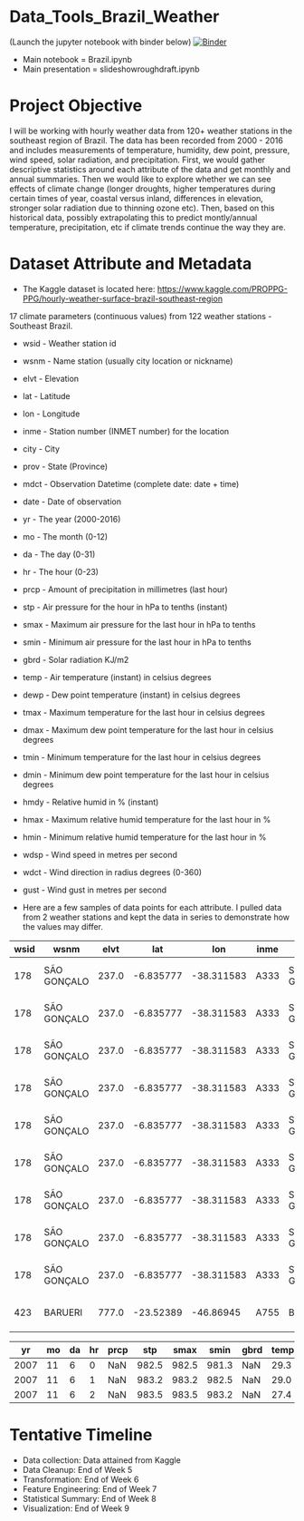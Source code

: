 # Data_Tools_Brazil_Weather

(Launch the jupyter notebook with binder below)
[![Binder](https://mybinder.org/badge_logo.svg)](https://mybinder.org/v2/gh/jeff326/Data_Tools_Brazil_Weather/6d4a47c93759d01f8d44ceecf6a337d272f460b5)

- Main notebook = Brazil.ipynb
- Main presentation = slideshowroughdraft.ipynb

# Project Objective

I will be working with hourly weather data from 120+ weather stations in the southeast region of Brazil.  The data has been recorded from 2000 - 2016 and includes measurements of temperature, humidity, dew point, pressure, wind speed, solar radiation, and precipitation. First, we would gather descriptive statistics around each attribute of the data and get monthly and annual summaries. Then we would like to explore whether we can see effects of climate change (longer droughts, higher temperatures during certain times of year, coastal versus inland, differences in elevation, stronger solar radiation due to thinning ozone etc). Then, based on this historical data, possibly extrapolating this to predict montly/annual temperature, precipitation, etc if climate trends continue the way they are.

# Dataset Attribute and Metadata

- The Kaggle dataset is located here: https://www.kaggle.com/PROPPG-PPG/hourly-weather-surface-brazil-southeast-region

17 climate parameters (continuous values) from 122 weather stations - Southeast Brazil.

- wsid - Weather station id
- wsnm - Name station (usually city location or nickname)
- elvt - Elevation
- lat - Latitude
- lon - Longitude
- inme - Station number (INMET number) for the location
- city - City
- prov - State (Province)
- mdct - Observation Datetime (complete date: date + time)
- date - Date of observation
- yr - The year (2000-2016)
- mo - The month (0-12)
- da - The day (0-31)
- hr - The hour (0-23)
- prcp - Amount of precipitation in millimetres (last hour)
- stp - Air pressure for the hour in hPa to tenths (instant)
- smax - Maximum air pressure for the last hour in hPa to tenths
- smin - Minimum air pressure for the last hour in hPa to tenths
- gbrd - Solar radiation KJ/m2
- temp - Air temperature (instant) in celsius degrees
- dewp - Dew point temperature (instant) in celsius degrees
- tmax - Maximum temperature for the last hour in celsius degrees
- dmax - Maximum dew point temperature for the last hour in celsius degrees
- tmin - Minimum temperature for the last hour in celsius degrees
- dmin - Minimum dew point temperature for the last hour in celsius degrees
- hmdy - Relative humid in % (instant)
- hmax - Maximum relative humid temperature for the last hour in %
- hmin - Minimum relative humid temperature for the last hour in %
- wdsp - Wind speed in metres per second
- wdct - Wind direction in radius degrees (0-360)
- gust - Wind gust in metres per second


- Here are a few samples of data points for each attribute. I pulled data from 2 weather stations and kept the data in series to demonstrate how the values may differ.

| wsid| wsnm       | elvt | lat	     |     lon	  |inme|	city	   |prov|	       mdct        |     date   |tmax|	dmax|	tmin|	dmin|	hmdy|	hmax|	hmin|wdsp| wdct  |gust |
|-----|------------|------|----------|------------|----|-----------|----|--------------------|----------- |-----|-----|-----|-----|-----|-----|-----|----|------ |---- |
| 178 | SÃO GONÇALO| 237.0| -6.835777|	-38.311583|A333|São Gonçalo|RJ  |	2007-11-06 05:00:00|	2007-11-06|	25.4|	16.4|	23.8|	16.0|	62.0|	62.0|	57.0|	2.0|	99.0 |	6.8|
| 178 | SÃO GONÇALO| 237.0| -6.835777|	-38.311583|A333|São Gonçalo|RJ  |	2007-11-06 06:00:00|  2007-11-06|	23.8|	16.7|	22.0|	16.2|	72.0|	72.0|	62.0|	1.3|	93.0 |	4.9|
| 178	| SÃO GONÇALO| 237.0| -6.835777|	-38.311583|A333|São Gonçalo|RJ  |	2007-11-06 07:00:00|	2007-11-06|	22.0|	17.8|	19.5|	16.6|	86.0|	89.0|	72.0|	0.5|	157.0|	2.8|
| 178	| SÃO GONÇALO| 237.0| -6.835777|	-38.311583|A333|São Gonçalo|RJ  |	2007-11-06 08:00:00|  2007-11-06|	19.7|	17.3|	18.3|	16.9|	93.0|	94.0|	85.0|	NaN|	141.0|  1.5|
| 178	| SÃO GONÇALO| 237.0| -6.835777|	-38.311583|A333|São Gonçalo|RJ  |	2007-11-06 09:00:00|	2007-11-06|	22.9|	18.3|	18.2|	17.1|	75.0|	94.0|	75.0|	NaN|	248.0|  NaN|
| 178	| SÃO GONÇALO| 237.0| -6.835777|	-38.311583|A333|São Gonçalo|RJ  |	2007-11-06 11:00:00|	2007-11-06|	0.0	| 0.0	|  0.0|	0.0 |	 0.0|	0.0	| 0.0	| 0.0|	0.0	 |  0.0|
| 178	| SÃO GONÇALO| 237.0| -6.835777|	-38.311583|A333|São Gonçalo|RJ  |	2007-11-06 12:00:00|	2007-11-06|	0.0	| 0.0	|  0.0|	0.0 |  0.0| 0.0	| 0.0	| 0.0|	0.0  |  0.0|
| 178	| SÃO GONÇALO| 237.0| -6.835777|	-38.311583|A333|São Gonçalo|RJ  |	2007-11-06 13:00:00|	2007-11-06|	0.0	| 0.0	|  0.0|	0.0 |  0.0| 0.0 | 0.0	| 0.0|	0.0  |  0.0|
| 178	| SÃO GONÇALO| 237.0| -6.835777|	-38.311583|A333|São Gonçalo|RJ  |	2007-11-06 14:00:00|	2007-11-06|	31.8|	16.0|	30.0|	14.3|	36.0|	42.0|	36.0|	3.2|	97.0 |  9.1|
| 423	| BARUERI	   | 777.0| -23.52389|	-46.86945	|A755|Barueri	   |SP  |	2016-09-30 04:00:00|	2016-09-30|	14.9|	12.3|	14.7|	11.3|	84.0|	85.0|	80.0|	0.0|	0.0	 |  0.0|


| yr	| mo| da|	hr|	prcp|	stp  | smax| smin|gbrd|	temp|	dewp|
|-----|---|---|---|-----|------|-----|-----|----|-----|-----|
| 2007|	11|	6 |	 0|	 NaN|	982.5|982.5|981.3|NaN | 29.3|	12.1|
| 2007|	11|	6	|  1|	 NaN|	983.2|983.2|982.5|NaN |	29.0|	13.5|
| 2007|	11|	6	|  2|	 NaN|	983.5|983.5|983.2|NaN |	27.4|	14.0|



# Tentative Timeline

- Data collection: Data attained from Kaggle
- Data Cleanup: End of Week 5
- Transformation: End of Week 6 
- Feature Engineering: End of Week 7
- Statistical Summary: End of Week 8
- Visualization: End of Week 9
